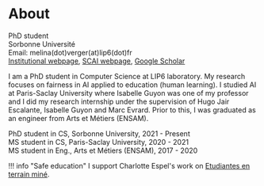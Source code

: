 # About

PhD student  
Sorbonne Université  
Email: melina(dot)verger(at)lip6(dot)fr  
[Institutional webpage](https://www.lip6.fr/actualite/personnes-fiche.php?ident=D2553), [SCAI webpage](https://scai.sorbonne-universite.fr/public/projects/view/a930d403c877f89f97e2/5), [Google Scholar](https://scholar.google.com/citations?user=sOWMnxYAAAAJ&hl=fr&oi=ao)

I am a PhD student in Computer Science at LIP6 laboratory. My research focuses on fairness in AI applied to education (human learning). I studied AI at Paris-Saclay University where Isabelle Guyon was one of my professor and I did my research internship under the supervision of Hugo Jair Escalante, Isabelle Guyon and Marc Evrard. Prior to this, I was graduated as an engineer from Arts et Métiers (ENSAM).

PhD student in CS, Sorbonne University, 2021 - Present  
MS student in CS, Paris-Saclay University, 2020 - 2021  
MS student in Eng., Arts et Métiers (ENSAM), 2017 - 2020  

!!! info "Safe education"
    I support Charlotte Espel's work on [Etudiantes en terrain miné](https://www.francetvpro.fr/contenu-de-presse/64762708).
